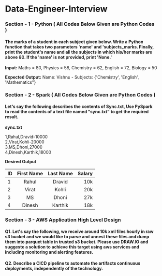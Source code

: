 # Data-Engineer-Interview


### Section - 1 - Python ( All Codes Below Given are Python Codes )

#### The marks of a student in each subject given below. Write a Python function that takes two parameters 'name' and 'subjects_marks. Finally, print the student's name and all the subjects in which his/her marks are above 60. If the 'name' is not provided, print 'None.'

**Input:** Maths = 80, Physics = 58, Chemistry = 62, English = 72, Biology = 50

**Expected Output:** Name: Vishnu - Subjects: {'Chemistry', 'English', 'Mathematics"}




### Section - 2 - Spark ( All Codes Below Given are Python Codes )

#### Let's say the following describes the contents of Sync.txt, Use PySpark to read the contents of a text file named "sync.txt" to get the required result.

**sync.txt**

1,Rahul,Dravid-10000 <br />
2,Virat,Kohli-20000 <br />
3,MS,Dhoni,27000 <br />
4,Dinesh,Karthik,18000 <br />


**Desired Output**

| ID|First Name  |Last Name  |Salary |
|---|:----------:|:---------:|------:|
|  1|     Rahul  |   Dravid  |   10k |
|  2|     Virat  |    Kohli  |   20k |
|  3|        MS  |    Dhoni  |   27k |
|  4|    Dinesh  |   Karthik |   18k |



### Section - 3 - AWS Application High Level Design 

#### Q1. Let's say the following, we receive around 10k xml files hourly in raw s3 bucket and we would like to parse and unnest these files and dump them into parquet table in trusted s3 bucket. Please use DRAW.IO and suggeste a solution to achieve this target using aws services and including monitoring and alerting features. 
#### Q2. Describe a CICD pipeline to automate the artifacts continuous deployments, independently of the technology.
